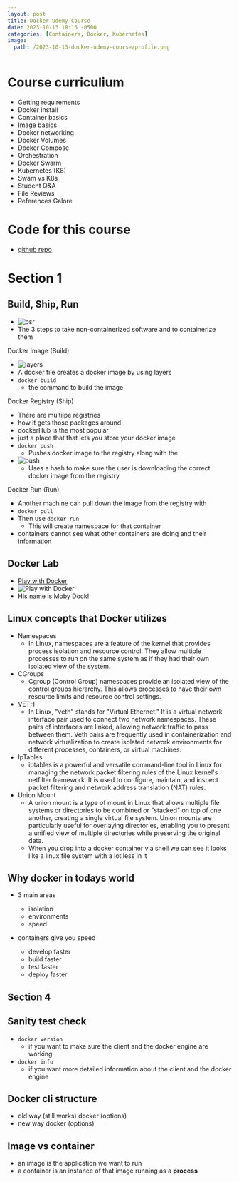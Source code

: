 ```yaml
---
layout: post
title: Docker Udemy Course
date: 2023-10-13 18:16 -0500
categories: [Containers, Docker, Kubernetes]
image: 
  path: /2023-10-13-docker-udemy-course/profile.png
---
```


# Course curriculium 
  - Getting requirements
  - Docker install
  - Container basics
  - Image basics
  - Docker networking
  - Docker Volumes
  - Docker Compose
  - Orchestration
  - Docker Swarm
  - Kubernetes (K8)
  - Swam vs K8s
  - Student Q&A
  - File Reviews
  - References Galore

# Code for this course
  - [github repo](https://github.com/bretfisher/udemy-docker-mastery)

# Section 1

## Build, Ship, Run
  - ![bsr](/2023-10-13-docker-udemy-course/profile.png/bsr.png)
  - The 3 steps to take non-containerized software and to containerize them

Docker Image (Build)
  - ![layers](/2023-10-13-docker-udemy-course/profile.png/layers.png)
  - A docker file creates a docker image by using layers
  - `docker build`
    - the command to build the image

Docker Registry (Ship)
  - There are multilpe registries
  - how it gets those packages around
  - dockerHub is the most popular
  - just a place that that lets you store your docker image
  - `docker push`
    - Pushes docker image to the registry along with the
  - ![push](/2023-10-13-docker-udemy-course/profile.png/push.png)
    - Uses a hash to make sure the user is downloading the correct docker image from the registry

Docker Run (Run)
  - Another machine can pull down the image from the registry with
  - `docker pull`
  - Then use `docker run`
    - This will create namespace for that container
  - containers cannot see what other containers are doing and their information

## Docker Lab
  - [Play with Docker](https://labs.play-with-docker.com)
  - ![Play with Docker](/2023-10-13-docker-udemy-course/profile.png/play-with-docker.png)
  - His name is Moby Dock!

## Linux concepts that Docker utilizes
  - Namespaces
    - In Linux, namespaces are a feature of the kernel that provides process isolation and resource control. They allow multiple processes to run on the same system as if they had their own isolated view of the system.
  - CGroups
    -  Cgroup (Control Group) namespaces provide an isolated view of the control groups hierarchy. This allows processes to have their own resource limits and resource control settings.
  - VETH
    - In Linux, "veth" stands for "Virtual Ethernet." It is a virtual network interface pair used to connect two network namespaces. These pairs of interfaces are linked, allowing network traffic to pass between them. Veth pairs are frequently used in containerization and network virtualization to create isolated network environments for different processes, containers, or virtual machines.
  - IpTables
    - iptables is a powerful and versatile command-line tool in Linux for managing the network packet filtering rules of the Linux kernel's netfilter framework. It is used to configure, maintain, and inspect packet filtering and network address translation (NAT) rules.
  - Union Mount
    - A union mount is a type of mount in Linux that allows multiple file systems or directories to be combined or "stacked" on top of one another, creating a single virtual file system. Union mounts are particularly useful for overlaying directories, enabling you to present a unified view of multiple directories while preserving the original data.
    - When you drop into a docker container via shell we can see it looks like a linux file system with a lot less in it

## Why docker in todays world
  - 3 main areas
    - isolation
    - environments
    - speed
  
  - containers give you speed
    - develop faster
    - build faster
    - test faster
    - deploy faster

## Section 4

## Sanity test check
  - `docker version`
    - if you want to make sure the client and the docker engine are working
  - `docker info`
    - if you want more detailed information about the client and the docker engine

## Docker cli structure
  - old way (still works) docker <command> (options)
  - new way docker <command> <sub-command> (options)

## Image vs container
  - an image is the application we want to run
  - a container is an instance of that image running as a **process**


